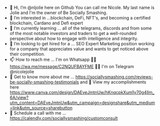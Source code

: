 - 👋 Hi, I’m @nljolie here on Github You can call me Nicole.  My last name is Jolie and I'm the owner of Be Socially Smashing.
- 👀 I’m interested in ...blockchain, DeFi, NFT's, and becoming a certified blockchain, Cardano and Defi expert
- 🌱 I’m currently learning ... all of the telegrams, discords and from some of the most notable investors and traders to get a well-rounded perspective about how to engage with intelligence and integrity. 
- 💞️ I’m looking to get hired for a  ... SEO Expert Marketing position working for a company that appreciates value and wants to get noticed above their competition. 
- 📫 How to reach me ... I'm on Whatsapp ✍🏼 https://wa.me/message/C2NQUFBAYFME    ✍🏼 I'm on Telegram @nicolejolie 
- 🤔 Get to know more about me ... https://sociallysmashing.com/reviews-be-socially-smashing-testimonials and 👀 View my accomplishments here https://www.canva.com/design/DAEveJmtnUw/hKnqcpkXum1y70g4llm_6A/view?utm_content=DAEveJmtnUw&utm_campaign=designshare&utm_medium=link&utm_source=sharebutton
- 📆 Schedule a call with me ... https://calendly.com/sociallysmashing/customconsult

<!---
nljolie/nljolie is a ✨ special ✨ repository because its `README.md` (this file) appears on your GitHub profile.
You can click the Preview link to take a look at your changes.
--->
